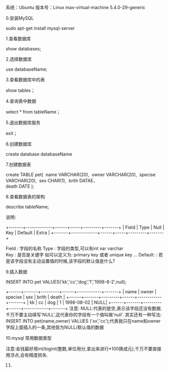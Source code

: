 系统：Ubuntu 版本号：Linux max-virtual-machine 5.4.0-29-generic

0.安装MySQL

sudo apt-get  install mysql-server

1.查看数据库

show databases;

2.选择数据库

use databaseName;

3.查看数据库中的表

show tables；

4.查询表中数据

select * from tableName；

5.退出数据库服务

exit；

6.创建数据库

create database databaseName

7.创建数据表

create TABLE pet(
​          name VARCHAR(20),
​          owner VARCHAR(20),
​          specise VARCHAR(20), 
​         sex CHAR(1),
​         brith DATAE，  
​        death DATE );

8.查看数据表的架构

describe tableName;

 说明:

+-------+-------------+------+-----+---------+-------+
\| Field | Type | Null | Key  | Default | Extra |
+-------+-------------+------+-----+---------+-------+

 Field   :   字段的名称
 Type   :   字段的类型,可以有int   var   varchar   
 Key    :   是否是关键字 如可以定义为:  primary key 或者 unique key  ...
 Default: :  若是该字段没有主动设置值的时候,该字段的默认值是什么?

9.插入数据

 INSERT INTO pet VALUES('kk','cc','dog','1','1998-8-2',null); 

+------+-------+---------+------+------------+-------+
| name | owner | specise | sex   | brith      | death |
+------+-------+---------+------+------------+-------+
| kk    | cc    | dog   | 1    | 1998-08-02 | NULL|
+------+-------+---------+------+------------+-------+
注意:
   NULL:代表的是空,表示该字段还没有数据.千万不要主动填写'NULL',这代表你的字段有一个值叫做'null'.
其实还有一种写法: 
   INSERT INTO pet(name,owner) VALUES ('xx','cc');代表我只在name和owner字段上面插入的一条,其他皆为NULL/默认值的数据

10.mysql 常用数据类型 

​    注意:金钱最好用int/bigint(整数,单位用分,拿出来进行*100换成元),千万不要直接用浮点,会有精度损失.

11.